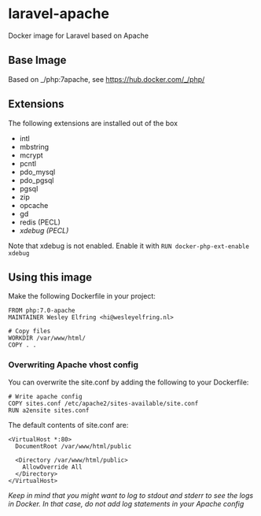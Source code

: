 # laravel-apache
Docker image for Laravel based on Apache

## Base Image
Based on _/php:7apache, see https://hub.docker.com/_/php/

## Extensions
The following extensions are installed out of the box

- intl
- mbstring
- mcrypt
- pcntl
- pdo_mysql
- pdo_pgsql
- pgsql
- zip
- opcache
- gd
- redis (PECL)
- *xdebug (PECL)*

Note that xdebug is not enabled. Enable it with `RUN docker-php-ext-enable xdebug`

## Using this image
Make the following Dockerfile in your project:
```
FROM php:7.0-apache
MAINTAINER Wesley Elfring <hi@wesleyelfring.nl>

# Copy files
WORKDIR /var/www/html/
COPY . .

```

### Overwriting Apache vhost config

You can overwrite the site.conf by adding the following to your Dockerfile:
```
# Write apache config
COPY sites.conf /etc/apache2/sites-available/site.conf
RUN a2ensite sites.conf
```
The default contents of site.conf are:
```
<VirtualHost *:80>
  DocumentRoot /var/www/html/public

  <Directory /var/www/html/public>
    AllowOverride All
  </Directory>
</VirtualHost>
```

*Keep in mind that you might want to log to stdout and stderr to see the logs in Docker. In that case, do not add log statements in your Apache config*
